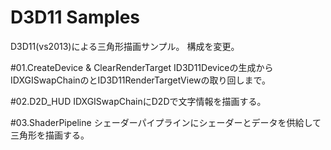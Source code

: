 # D3D11 Samples

D3D11(vs2013)による三角形描画サンプル。
構成を変更。

#01.CreateDevice & ClearRenderTarget
ID3D11Deviceの生成からIDXGISwapChainのとID3D11RenderTargetViewの取り回しまで。

#02.D2D_HUD
IDXGISwapChainにD2Dで文字情報を描画する。

#03.ShaderPipeline
シェーダーパイプラインにシェーダーとデータを供給して三角形を描画する。

